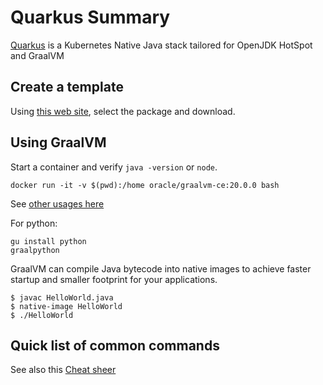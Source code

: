 # Quarkus Summary

[Quarkus](https://quarkus.io/) is a Kubernetes Native Java stack tailored for OpenJDK HotSpot and GraalVM

## Create a template

Using [this web site](https://code.quarkus.io/), select the package and download.

## Using GraalVM

Start a container and verify `java -version` or `node`.

```shell
docker run -it -v $(pwd):/home oracle/graalvm-ce:20.0.0 bash
```

See [other usages here](https://www.graalvm.org/docs/getting-started/#docker-containers)

For python:

```shell
gu install python
graalpython
```

GraalVM can compile Java bytecode into native images to achieve faster startup and smaller footprint for your applications. 

```shell
$ javac HelloWorld.java
$ native-image HelloWorld
$ ./HelloWorld
```
## Quick list of common commands

See also this [Cheat sheer](https://lordofthejars.github.io/quarkus-cheat-sheet/#quarkuscheatsheet)